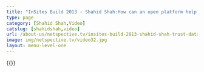 ```yaml
---
title: "InSites Build 2013 - Shahid Shah:How can an open platform help innovation and customer satisfaction?"
type: page
category: [Shahid Shah,Video]
catslug: [shahidshah,video]
url: /about-us/netspective.tv/insites-build-2013-shahid-shah-trust-data-system-systems-model/
image: img/netspective.tv/video32.jpg
layout: menu-level-one
---
```

{{<youtube HfCAb66fPcg>}}

